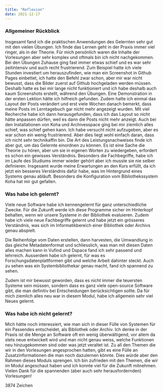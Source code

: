```yaml
---
title: "Reflexion"
date: 2021-12-17
---
```



### Allgemeiner Rückblick

Insgesamt fand ich die praktischen Anwendungen des Gelernten sehr gut mit den vielen Übungen. Ich finde das Lernen geht in der Praxis immer viel ringer, als in der Theorie. Für mich persönlich waren die Inhalte der Vorlesungen aber sehr komplex und oftmals bin ich nicht nachgekommen. Bei den Übungen Zuhause ging fast immer etwas schief und es war sehr zeitintensiv und auch recht frustrierend. Zum Beispiel hatte ich viele Stunden investiert um herauszufinden, wie man ein Screenshot in Github Pages einbettet, ich hatte den Befehl zwar schon, aber mir war nicht bewusst, dass die Bilder zuerst auf Github hochgeladen werden müssen. Deshalb hatte es bei mir lange nicht funktioniert und ich habe deshalb auch kaum Screenshots erstellt, während den Übungen. Eine Demonstration in der ersten Lektion hätte ich hilfreich gefunden. Zudem hatte ich einmal das Layout der Posts verändert und erst viele Wochen danach bemerkt, dass meine Posts im Lerntagebuch gar nicht mehr angezeigt wurden. Mit viel Recherche habe ich dann herausgefunden, dass ich das Layout so nicht hätte anpassen dürfen, weil es dann die Posts nicht mehr anzeigt. Auch bei den Installationen von Koha und Archivesspace ging bei mir ziemlich alles schief, was schief gehen kann. Ich habe versucht nicht aufzugeben, aber es war schon ein wenig frustrierend. Aber dies liegt wohl einfach daran, dass ich nicht sehr technikaffin bin. Die Art des Leistungsnachweises finde ich aber gut, um das Gelernte einordnen zu können. Es ist eine Sache die Theorie zu hören, aber um sie in eigenen Worten zu wiedergeben, erfordert es schon ein gewisses Verständnis. Besonders die Fachbegriffe, habe ich im Laufe des Studiums immer wieder gehört aber ich musste sie nie selber definieren. Insgesamt wurde meine Erwartungen an den Kurs erfüllt, da ich jetzt ein besseres Verständnis dafür habe, was im Hintergrund eines Systems genau abläuft. Besonders die Konfiguration vom Bibliothekssystem Koha hat mir gut gefallen.

 
### Was habe ich gelernt?

Viele neue Software habe ich kennengelernt für ganz unterschiedliche Zwecke. Für die Zukunft werde ich diese Programme sicher im Hinterkopf behalten, wenn wir unsere Systeme in der Bibliothek evaluieren. Zudem habe ich viele neue Fachbegriffe gelernt und habe jetzt ein grösseres Verständnis, was sich im Informatikbereich einer Bibliothek oder Archivs genau abspielt.

Die Reihenfolge vom Daten erstellen, dann harvesten, die Umwandlung in das gleiche Metadatenformat und schliesslich, was man mit diesen Daten alles machen kann in Vufind und Dspace fand ich sehr passend und lehrreich. Ausserdem habe ich gelernt, für was es Forschungsdatenplattformen gibt und welche Arbeit dahinter steckt. Auch zu sehen was ein Systembibliothekar genau macht, fand ich spannend zu sehen.

Zudem ist mir bewusst geworden, dass es nicht immer die teuersten Systeme sein müssen, sondern dass es ganz viele open-source Software gibt, die man definitiv bei Entscheidungen berücksichtigen sollte. Da für mich ziemlich alles neu war in diesem Modul, habe ich allgemein sehr viel Neues gelernt.

 

### Was habe ich nicht gelernt?

Mich hätte noch interessiert, wie man sich in dieser Fülle von Systemen für ein Passendes entscheidet, als Bibliothek oder Archiv. Ich denke in der Praxis ist die Menge an Software oft ein wenig überwältigend, vor allem da stets neue entwickelt wird und man nicht genau weiss, welche Funktionen neu hinzugekommen sind oder was jetzt veraltet ist. Zu all den Themen die wir in den Vorlesungen angesprochen hatten, gibt es eine Fülle an Zusatzinformationen die man noch dazulernen könnte. Dies würde aber den Rahmen dieses Moduls sprengen. Ich bin zufrieden mit den Themen, die wir im Modul angeschaut haben und ich konnte viel für die Zukunft mitnehmen. Vielen Dank für die spannenden (aber auch sehr herausfordernden) Vorlesungen!

 
3874 Zeichen

 
